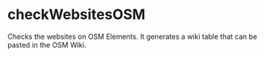 # checkWebsitesOSM
Checks the websites on OSM Elements. It generates a wiki table that can be pasted in the OSM Wiki.
